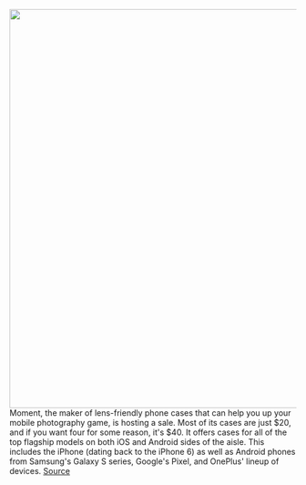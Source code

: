<img src='https://cdn.vox-cdn.com/thumbor/vNOAU-rcMXsy5PHllZRIK8cgU_E=/0x0:1500x1000/1200x800/filters:focal(630x380:870x620)/cdn.vox-cdn.com/uploads/chorus_image/image/66615796/Tele_58mm_Natalie03.0.jpg' width='700px' /><br/>
Moment, the maker of lens-friendly phone cases that can help you up your mobile photography game, is hosting a sale. Most of its cases are just $20, and if you want four for some reason, it's $40. It offers cases for all of the top flagship models on both iOS and Android sides of the aisle. This includes the iPhone (dating back to the iPhone 6) as well as Android phones from Samsung's Galaxy S series, Google's Pixel, and OnePlus' lineup of devices.
<a href='https://www.theverge.com/good-deals/2020/4/7/21211853/moment-lens-camera-phone-cases-google-nest-wifi-mesh-router-sale'> Source <a/>